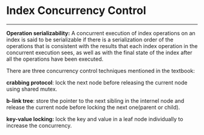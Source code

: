 # Index Concurrency Control

---

**Operation serializability:** A concurrent execution of index operations on an index is said to be serializable if there is a serialization order of the operations that is consistent with the results that each index operation in the concurrent execution sees, as well as with the final state of the index after all the operations have been executed.

There are three concurrency control techniques mentioned in the textbook:

**crabbing protocol**: lock the next node before releasing  the current node using shared mutex.

**b-link tree**: store the pointer to the next sibling in the internel node and release the current node before locking the next one(parent or child).

**key-value locking:** lock the key and value in a leaf node individually to increase the concurrency.
